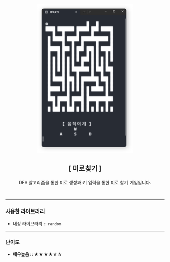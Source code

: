 
<p align='center'>
    <img src='../../image/maze-screenshot.png' width='300'>
</p>

## <p align='center'>**[ 미로찾기 ]**</p>
<p align='center'>DFS 알고리즘을 통한 미로 생성과 키 입력을 통한 미로 찾기 게임입니다.</p>

<br>

---

### **사용한 라이브러리**
* 내장 라이브러리 :: `random`

---

### **난이도**
* **매우높음 :: ★★★★☆☆**